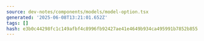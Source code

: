 ```yaml
---
source: dev-notes/components/models/model-option.tsx
generated: '2025-06-08T13:21:01.652Z'
tags: []
hash: e3b0c44298fc1c149afbf4c8996fb92427ae41e4649b934ca495991b7852b855
---
```



